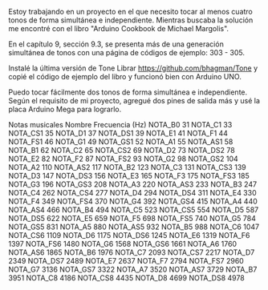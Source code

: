 Estoy trabajando en un proyecto en el que necesito tocar al menos cuatro tonos de forma simultánea e independiente. Mientras buscaba la solución me encontré con el libro "Arduino Cookbook de Michael Margolis". 


En el capítulo 9, sección 9.3, se presenta más de una generación simultánea de tonos con una página de códigos de ejemplo: 303 - 305. 


Instalé la última versión de Tone Librar  https://github.com/bhagman/Tone y copié el código de ejemplo del libro y funcionó bien con Arduino UNO.


Puedo tocar fácilmente dos tonos de forma simultánea e independiente. Según el requisito de mi proyecto, agregué dos pines de salida más y usé la placa Arduino Mega para lograrlo.


Notas musicales
Nombre    Frecuencia (Hz)
NOTA_B0	  31
NOTA_C1	  33
NOTA_CS1	35
NOTA_D1	  37
NOTA_DS1	39
NOTA_E1	  41
NOTA_F1	  44
NOTA_FS1	46
NOTA_G1	  49
NOTA_GS1	52
NOTA_A1	  55
NOTA_AS1	58
NOTA_B1	  62
NOTA_C2	  65
NOTA_CS2	69
NOTA_D2	  73
NOTA_DS2	78
NOTA_E2	  82
NOTA_F2 	87
NOTA_FS2	93
NOTA_G2 	98
NOTA_GS2	104
NOTA_A2 	110
NOTA_AS2	117
NOTA_B2	  123
NOTA_C3	  131
NOTA_CS3	139
NOTA_D3 	147
NOTA_DS3	156
NOTA_E3 	165
NOTA_F3 	175
NOTA_FS3	185
NOTA_G3 	196
NOTA_GS3	208
NOTA_A3	  220
NOTA_AS3	233
NOTA_B3	  247
NOTA_C4 	262
NOTA_CS4	277
NOTA_D4 	294
NOTA_DS4	311
NOTA_E4 	330
NOTA_F4 	349
NOTA_FS4	370
NOTA_G4 	392
NOTA_GS4	415
NOTA_A4	  440
NOTA_AS4	466
NOTA_B4 	494
NOTA_C5 	523
NOTA_CS5	554
NOTA_D5 	587
NOTA_DS5	622
NOTA_E5 	659
NOTA_F5 	698
NOTA_FS5	740
NOTA_G5 	784
NOTA_GS5	831
NOTA_A5 	880
NOTA_AS5	932
NOTA_B5 	988
NOTA_C6	  1047
NOTA_CS6	1109
NOTA_D6	  1175
NOTA_DS6	1245
NOTA_E6	  1319
NOTA_F6	  1397
NOTA_FS6	1480
NOTA_G6	  1568
NOTA_GS6	1661
NOTA_A6	  1760
NOTA_AS6	1865
NOTA_B6 	1976
NOTA_C7 	2093
NOTA_CS7	2217
NOTA_D7 	2349
NOTA_DS7	2489
NOTA_E7	  2637
NOTA_F7	  2794
NOTA_FS7	2960
NOTA_G7	  3136
NOTA_GS7	3322
NOTA_A7	  3520
NOTA_AS7	3729
NOTA_B7	  3951
NOTA_C8	  4186
NOTA_CS8	4435
NOTA_D8 	4699
NOTA_DS8	4978
